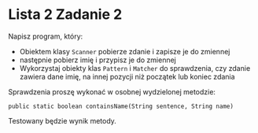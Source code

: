 # Lista 2 Zadanie 2

Napisz program, który:
- Obiektem klasy `Scanner` pobierze zdanie i zapisze je do zmiennej
- następnie pobierz imię i przypisz je do zmiennej
- Wykorzystaj obiekty klas `Pattern` i `Matcher` do sprawdzenia, czy zdanie zawiera dane imię, na innej pozycji niż początek lub koniec zdania

Sprawdzenia proszę wykonać w osobnej wydzielonej metodzie:

```
public static boolean containsName(String sentence, String name)
```

Testowany będzie wynik metody.
